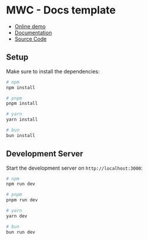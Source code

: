 
# MWC - Docs template

- [Online demo](https://demo.dynamsoft.com/mobile-web-capture/)
- [Documentation](https://www.dynamsoft.com/mobile-web-capture/docs/introduction/index.html)
- [Source Code](https://github.com/dynamsoft/mobile-web-capture)



## Setup

Make sure to install the dependencies:

```bash
# npm
npm install

# pnpm
pnpm install

# yarn
yarn install

# bun
bun install
```

## Development Server

Start the development server on `http://localhost:3000`:

```bash
# npm
npm run dev

# pnpm
pnpm run dev

# yarn
yarn dev

# bun
bun run dev
```
